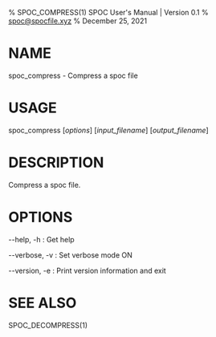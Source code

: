 % SPOC_COMPRESS(1) SPOC User's Manual | Version 0.1
% spoc@spocfile.xyz
% December 25, 2021

# NAME

spoc_compress - Compress a spoc file

# USAGE

spoc_compress [*options*] [*input_filename*] [*output_filename*]

# DESCRIPTION

Compress a spoc file.

# OPTIONS

\-\-help, -h
:   Get help

\-\-verbose, -v
:   Set verbose mode ON

\-\-version, -e
:   Print version information and exit

# SEE ALSO

SPOC_DECOMPRESS(1)
